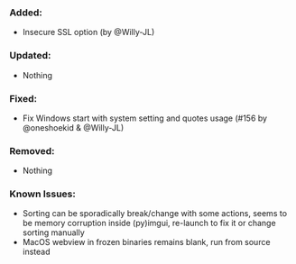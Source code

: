 ### Added:
- Insecure SSL option (by @Willy-JL)

### Updated:
- Nothing

### Fixed:
- Fix Windows start with system setting and quotes usage (#156 by @oneshoekid & @Willy-JL)

### Removed:
- Nothing

### Known Issues:
- Sorting can be sporadically break/change with some actions, seems to be memory corruption inside (py)imgui, re-launch to fix it or change sorting manually
- MacOS webview in frozen binaries remains blank, run from source instead
